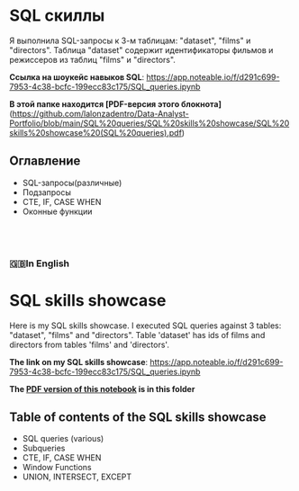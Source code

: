 # SQL скиллы
Я выполнила SQL-запросы к 3-м таблицам: "dataset", "films" и "directors". 
Таблица "dataset" содержит идентификаторы фильмов и режиссеров из таблиц "films" и "directors".

**Ссылка на шоукейс навыков SQL**: https://app.noteable.io/f/d291c699-7953-4c38-bcfc-199ecc83c175/SQL_queries.ipynb

**В этой папке находится [PDF-версия этого блокнота]**(https://github.com/lalonzadentro/Data-Analyst-Portfolio/blob/main/SQL%20queries/SQL%20skills%20showcase/SQL%20skills%20showcase%20(SQL%20queries).pdf)

## Оглавление
* SQL-запросы(различные)
* Подзапросы
* CTE, IF, CASE WHEN
* Оконные функции
 <br /> <br /> <br /> <br />
### 🇬🇧In English
# SQL skills showcase
Here is my SQL skills showcase. I executed SQL queries against 3 tables: "dataset", "films" and "directors". 
Table 'dataset' has ids of films and directors from tables 'films' and 'directors'.

**The link on my SQL skills showcase**: https://app.noteable.io/f/d291c699-7953-4c38-bcfc-199ecc83c175/SQL_queries.ipynb

**The [PDF version of this notebook](https://github.com/lalonzadentro/Data-Analyst-Portfolio/blob/main/SQL%20queries/SQL%20skills%20showcase/SQL%20skills%20showcase%20(SQL%20queries).pdf) is in this folder**

## Table of contents of the SQL skills showcase
* SQL queries (various)
* Subqueries
* CTE, IF, CASE WHEN
* Window Functions
* UNION, INTERSECT, EXCEPT
